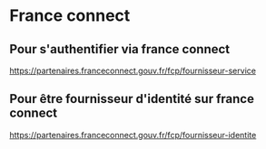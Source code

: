 # France connect
## Pour s'authentifier via france connect
https://partenaires.franceconnect.gouv.fr/fcp/fournisseur-service

## Pour être fournisseur d'identité sur france connect
https://partenaires.franceconnect.gouv.fr/fcp/fournisseur-identite
